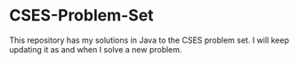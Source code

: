 # CSES-Problem-Set
This repository has my solutions in Java to the CSES problem set.  I will keep updating it as and when I solve a new problem. 
